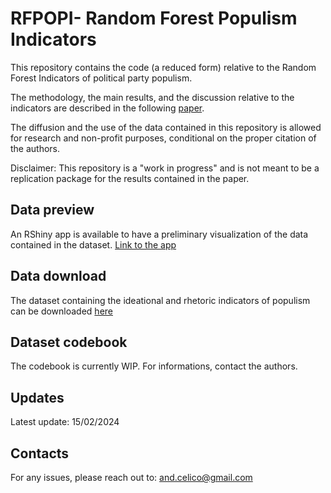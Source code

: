 # RFPOPI- Random Forest Populism Indicators
This repository contains the code (a reduced form) relative to the Random Forest Indicators of political party populism.

The methodology, the main results, and the discussion relative to the indicators are described in the following [paper](https://papers.ssrn.com/sol3/papers.cfm?abstract_id=4004405).

The diffusion and the use of the data contained in this repository is allowed for research and non-profit purposes, conditional on the proper citation of the authors. 

Disclaimer: This repository is a "work in progress" and is not meant to be a replication package for the results contained in the paper. 

## Data preview
An RShiny app is available to have a preliminary visualization of the data contained in the dataset. [Link to the app](https://acelico.shinyapps.io/rfpopi_app/)

## Data download 
The dataset containing the ideational and rhetoric indicators of populism can be downloaded [here](https://github.com/acelico/RFPOPI-Populism-indicators/raw/main/data/RFPOPI%20final%20dataset.csv)

## Dataset codebook 
The codebook is currently WIP. For informations, contact the authors. 

## Updates
Latest update: 15/02/2024

## Contacts
For any issues, please reach out to: and.celico@gmail.com
